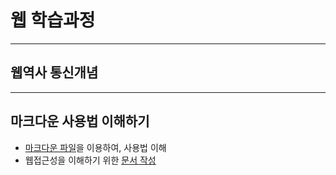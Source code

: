 # 웹 학습과정

---
## 웹역사 통신개념

---
## 마크다운 사용법 이해하기

- [마크다운 파일](markdown.md)을 이용하여, 사용법 이해
- 웹접근성을 이해하기 위한 [문서 작성](web.accessibility.md)
